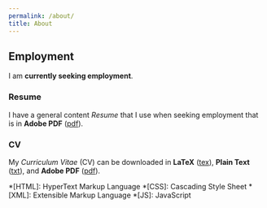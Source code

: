 ```yaml
---
permalink: /about/
title: About
---
```


## Employment

I am **currently seeking employment**.

### Resume

I have a general content *Resume* that I use when seeking employment that is in 
**Adobe PDF** ([pdf](/assets/docs/resume.pdf)).

### CV

My *Curriculum Vitae* (CV) can be downloaded in **LaTeX** 
([tex](/assets/docs/cv.tex)), **Plain Text** ([txt](/assets/docs/cv.txt)), and 
**Adobe PDF** ([pdf](/assets/docs/cv.pdf)).

*[HTML]: HyperText Markup Language
*[CSS]: Cascading Style Sheet
*[XML]: Extensible Markup Language
*[JS]: JavaScript
